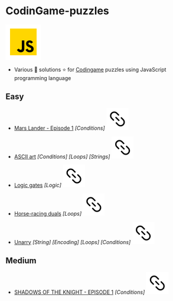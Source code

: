 # CodinGame-puzzles

![JS](icon-javascript.svg)

- Various :star2: solutions :star: for [Codingame](https://www.codingame.com/training) puzzles using JavaScript programming language

## Easy

- [Mars Lander - Episode 1](/Easy/marsLander-ep01.js) _[Conditions]_ [![url](url.svg)](https://www.codingame.com/training/easy/mars-lander-episode-1)

- [ASCII art](/Easy/ascii-art.js) _[Conditions]_ _[Loops]_ _[Strings]_ [![url](url.svg)](https://www.codingame.com/training/easy/ascii-art)

- [Logic gates](/Easy/logic-gates.js) _[Logic]_ [![url](url.svg)](https://www.codingame.com/training/easy/logic-gates)

- [Horse-racing duals](/Easy/horse-racing-duals.js) _[Loops]_ [![url](url.svg)](https://www.codingame.com/training/easy/horse-racing-duals)

- [Unarry](/Easy/unary.js) _[String] [Encoding] [Loops] [Conditions]_ [![url](url.svg)](https://www.codingame.com/training/easy/unary)

## Medium

- [SHADOWS OF THE KNIGHT - EPISODE 1](/Medium/shadowsOfTheKnight-ep01.js) _[Conditions]_ [![url](url.svg)](https://www.codingame.com/training/medium/shadows-of-the-knight-episode-1)
